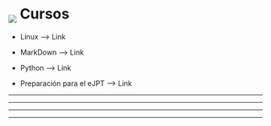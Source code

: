 # <a href="" style="text-decoration:none"><img src="https://user-images.githubusercontent.com/103068924/186537559-6f932a83-a30d-4f32-a180-5dd71cf66795.gif" align="middle"></a> Cursos

* Linux --> <a href="./Linux/Linux.html" style="text-decoration:none">Link</a>   
  
* MarkDown --> <a href="./Cursos/MarkDown/MarkDown.html" style="text-decoration:none">Link</a>     
  
* Python --> <a href="./Cursos/python.html" style="text-decoration:none">Link</a> 

* Preparación para el eJPT --> <a href="./Cursos/ejpt.html" style="text-decoration:none">Link</a>
  
---
---
  
    
<html lang="en">
<head>
  
</head>
<body>

<script src="https://utteranc.es/client.js"
    repo="F1r0x/gestion-comentarios"
    issue-term="pathname"
    theme="github-light"
    crossorigin="anonymous"
    async>
</script>
          
    
  </body>
</html>
  
  
---
---

